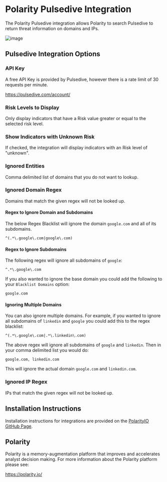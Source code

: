 # Polarity Pulsedive Integration

The Polarity Pulsedive integration allows Polarity to search Pulsedive to return threat information on domains and IPs.

![image](https://user-images.githubusercontent.com/306319/47765161-036a2980-dc9f-11e8-91fc-cf8f2583291f.png)

## Pulsedive Integration Options

### API Key

A free API Key is provided by Pulsedive, however there is a rate limit of 30 requests per minute.

https://pulsedive.com/account/

### Risk Levels to Display

Only display indicators that have a Risk value greater or equal to the selected risk level.

### Show Indicators with Unknown Risk

If checked, the integration will display indicators with an Risk level of "unknown".

### Ignored Entities

Comma delimited list of domains that you do not want to lookup.

### Ignored Domain Regex

Domains that match the given regex will not be looked up.

#### Regex to Ignore Domain and Subdomains

The below Regex Blacklist will ignore the domain `google.com` and all of its subdomains.

```
^(.*\.google\.com|google\.com)
```

#### Regex to Ignore Subdomains

The following regex will ignore all subdomains of `google`:

```
^.*\.google\.com
```

If you also wanted to ignore the base domain you could add the following to your `Blacklist Domains` option:

```
google.com
```

#### Ignoring Multiple Domains

You can also ignore multiple domains.  For example, if you wanted to ignore all subdomains of `linkedin` and `google` you could add this to the regex blacklist:

```
^(.*\.google\.com|.*\.linkedin\.com)
```

The above regex will ignore all subdomains of `google` and `linkedin`.  Then in your comma delimited list you would do:

```
google.com, linkedin.com
```

This will ignore the actual domain `google.com` and `linkedin.com`.

### Ignored IP Regex

IPs that match the given regex will not be looked up.

## Installation Instructions

Installation instructions for integrations are provided on the [PolarityIO GitHub Page](https://polarityio.github.io/).

## Polarity

Polarity is a memory-augmentation platform that improves and accelerates analyst decision making.  For more information about the Polarity platform please see:

https://polarity.io/
